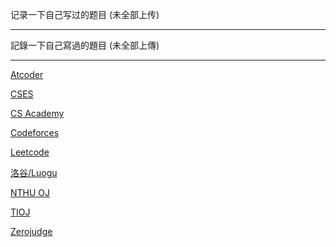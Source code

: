 记录一下自己写过的题目 (未全部上传)

----

記錄一下自己寫過的題目 (未全部上傳)

----

[Atcoder](https://atcoder.jp/)

[CSES](https://cses.fi/problemset/)

[CS Academy](https://csacademy.com/)

[Codeforces](https://codeforces.com/?locale=en)

[Leetcode](https://leetcode.com/)

[洛谷/Luogu](https://www.luogu.com.cn/)

[NTHU OJ](https://acm.cs.nthu.edu.tw/)

[TIOJ](https://tioj.ck.tp.edu.tw/)

[Zerojudge](https://zerojudge.tw/)

